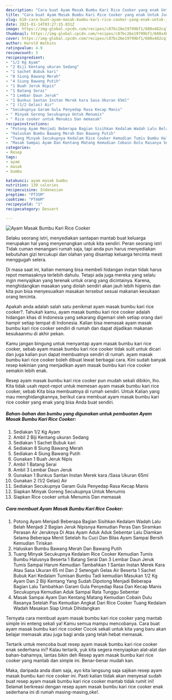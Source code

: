 ```yaml
---
description: "Cara buat Ayam Masak Bumbu Kari Rice Cooker yang enak Untuk Jualan"
title: "Cara buat Ayam Masak Bumbu Kari Rice Cooker yang enak Untuk Jualan"
slug: 610-cara-buat-ayam-masak-bumbu-kari-rice-cooker-yang-enak-untuk-jualan
date: 2021-01-14T03:27:15.031Z
image: https://img-global.cpcdn.com/recipes/c87bc26e19799bf1/680x482cq70/ayam-masak-bumbu-kari-rice-cooker-foto-resep-utama.jpg
thumbnail: https://img-global.cpcdn.com/recipes/c87bc26e19799bf1/680x482cq70/ayam-masak-bumbu-kari-rice-cooker-foto-resep-utama.jpg
cover: https://img-global.cpcdn.com/recipes/c87bc26e19799bf1/680x482cq70/ayam-masak-bumbu-kari-rice-cooker-foto-resep-utama.jpg
author: Harold Watkins
ratingvalue: 4.9
reviewcount: 3
recipeingredient:
- "1/2 Kg Ayam"
- "2 Biji Kentang ukuran Sedang"
- "1 Sachet Bubuk kari"
- "8 Siung Bawang Merah"
- "4 Siung Bawang Putih"
- "1 Buah Jeruk Nipis"
- "1 Batang Serai"
- "3 Lembar Daun Jeruk"
- "1 Bunkus Santan Instan Merek kara Sasa Ukuran 65ml"
- "2 (1/2 Gelas) Air"
- "Secukupnya Garam Gula Penyedap Rasa Kecap Manis"
- " Minyak Goreng Secukupnya Untuk Menumis"
- " Rice cooker untuk Menumis Dan memasak"
recipeinstructions:
- "Potong Ayam Menjadi Beberapa Bagian Sisihkan Kedalam Wadah Lalu Belah Menjadi 2 Bagian Jeruk Nipisnya Kemudian Peras Dan Siramkan Perasan Air Jeruknya Di Atas Ayam Aduk Aduk Sebentar Lalu Diamkan Selama Beberapa Menit Setelah Itu Cuci Dan Bilas Ayam Sampai Bersih Kemudian Tiriskan"
- "Haluskan Bumbu Bawang Merah Dan Bawang Putih"
- "Tuang Minyak Secukupnya Kedalam Rice Cooker Kemudian Tumis Bumbu Halusnya Beserta 1 Batang Serai Dan 3 Lembar Daun Jeruk Tumis Sampai Harum Kemudian Tambahkan 1 Santan Instan Merek Kara Atau Sasa Ukuran 65 ml Dan 2 Setengah Gelas Air Beserta 1 Sachet Bubuk Kari Kedalam Tumisan Bumbu Tadi kemudian Masukan 1/2 Kg Ayam Dan 2 Biji Kentang Yang Sudah Dipotong Menjadi Beberapa Bagian Lalu Tambahkan Garam Gula Penyedap Rasa Dan Kecap Manis Secukupnya Kemudian Aduk Sampai Rata Tunggu Sebentar"
- "Masak Sampai Ayam Dan Kentang Matang Kemudian Cobain Dulu Rasanya Setelah Pas Kemudian Angkat Dari Rice Cooker Tuang Kedalam Wadah Masakan Siap Untuk Dihidangkan"
categories:
- Resep
tags:
- ayam
- masak
- bumbu

katakunci: ayam masak bumbu 
nutrition: 139 calories
recipecuisine: Indonesian
preptime: "PT35M"
cooktime: "PT46M"
recipeyield: "1"
recipecategory: Dessert

---
```



![Ayam Masak Bumbu Kari Rice Cooker](https://img-global.cpcdn.com/recipes/c87bc26e19799bf1/680x482cq70/ayam-masak-bumbu-kari-rice-cooker-foto-resep-utama.jpg)

Selaku seorang istri, menyediakan santapan mantab buat keluarga merupakan hal yang menyenangkan untuk kita sendiri. Peran seorang istri Tidak cuman menangani rumah saja, tapi anda pun harus menyediakan kebutuhan gizi tercukupi dan olahan yang disantap keluarga tercinta mesti menggugah selera.

Di masa  saat ini, kalian memang bisa membeli hidangan instan tidak harus repot memasaknya terlebih dahulu. Tetapi ada juga mereka yang selalu ingin menyajikan yang terenak untuk orang yang dicintainya. Karena, menghidangkan masakan yang diolah sendiri akan jauh lebih higienis dan kita pun bisa menyesuaikan masakan tersebut sesuai makanan kesukaan orang tercinta. 



Apakah anda adalah salah satu penikmat ayam masak bumbu kari rice cooker?. Tahukah kamu, ayam masak bumbu kari rice cooker adalah hidangan khas di Indonesia yang sekarang digemari oleh setiap orang dari hampir setiap tempat di Indonesia. Kalian bisa memasak ayam masak bumbu kari rice cooker sendiri di rumah dan dapat dijadikan makanan kesukaanmu di akhir pekan.

Kamu jangan bingung untuk menyantap ayam masak bumbu kari rice cooker, sebab ayam masak bumbu kari rice cooker tidak sulit untuk dicari dan juga kalian pun dapat membuatnya sendiri di rumah. ayam masak bumbu kari rice cooker boleh dibuat lewat berbagai cara. Kini sudah banyak resep kekinian yang menjadikan ayam masak bumbu kari rice cooker semakin lebih enak.

Resep ayam masak bumbu kari rice cooker pun mudah sekali dibikin, lho. Kita tidak usah repot-repot untuk memesan ayam masak bumbu kari rice cooker, sebab Kita bisa membuatnya di rumah sendiri. Untuk Kalian yang mau menghidangkannya, berikut cara membuat ayam masak bumbu kari rice cooker yang enak yang bisa Anda buat sendiri.

<!--inarticleads1-->

##### Bahan-bahan dan bumbu yang digunakan untuk pembuatan Ayam Masak Bumbu Kari Rice Cooker:

1. Sediakan 1/2 Kg Ayam
1. Ambil 2 Biji Kentang ukuran Sedang
1. Sediakan 1 Sachet Bubuk kari
1. Sediakan 8 Siung Bawang Merah
1. Sediakan 4 Siung Bawang Putih
1. Gunakan 1 Buah Jeruk Nipis
1. Ambil 1 Batang Serai
1. Ambil 3 Lembar Daun Jeruk
1. Gunakan 1 Bunkus Santan Instan Merek kara /Sasa Ukuran 65ml
1. Gunakan 2 (1/2 Gelas) Air
1. Sediakan Secukupnya Garam Gula Penyedap Rasa Kecap Manis
1. Siapkan  Minyak Goreng Secukupnya Untuk Menumis
1. Siapkan  Rice cooker untuk Menumis Dan memasak




<!--inarticleads2-->

##### Cara membuat Ayam Masak Bumbu Kari Rice Cooker:

1. Potong Ayam Menjadi Beberapa Bagian Sisihkan Kedalam Wadah Lalu Belah Menjadi 2 Bagian Jeruk Nipisnya Kemudian Peras Dan Siramkan Perasan Air Jeruknya Di Atas Ayam Aduk Aduk Sebentar Lalu Diamkan Selama Beberapa Menit Setelah Itu Cuci Dan Bilas Ayam Sampai Bersih Kemudian Tiriskan
1. Haluskan Bumbu Bawang Merah Dan Bawang Putih
1. Tuang Minyak Secukupnya Kedalam Rice Cooker Kemudian Tumis Bumbu Halusnya Beserta 1 Batang Serai Dan 3 Lembar Daun Jeruk Tumis Sampai Harum Kemudian Tambahkan 1 Santan Instan Merek Kara Atau Sasa Ukuran 65 ml Dan 2 Setengah Gelas Air Beserta 1 Sachet Bubuk Kari Kedalam Tumisan Bumbu Tadi kemudian Masukan 1/2 Kg Ayam Dan 2 Biji Kentang Yang Sudah Dipotong Menjadi Beberapa Bagian Lalu Tambahkan Garam Gula Penyedap Rasa Dan Kecap Manis Secukupnya Kemudian Aduk Sampai Rata Tunggu Sebentar
1. Masak Sampai Ayam Dan Kentang Matang Kemudian Cobain Dulu Rasanya Setelah Pas Kemudian Angkat Dari Rice Cooker Tuang Kedalam Wadah Masakan Siap Untuk Dihidangkan




Ternyata cara membuat ayam masak bumbu kari rice cooker yang mantab simple ini enteng sekali ya! Kamu semua mampu mencobanya. Cara buat ayam masak bumbu kari rice cooker Cocok sekali untuk kita yang baru akan belajar memasak atau juga bagi anda yang telah hebat memasak.

Tertarik untuk mencoba buat resep ayam masak bumbu kari rice cooker enak sederhana ini? Kalau tertarik, yuk kita segera menyiapkan alat-alat dan bahan-bahannya, lantas bikin deh Resep ayam masak bumbu kari rice cooker yang mantab dan simple ini. Benar-benar mudah kan. 

Maka, daripada anda diam saja, ayo kita langsung saja sajikan resep ayam masak bumbu kari rice cooker ini. Pasti kalian tiidak akan menyesal sudah buat resep ayam masak bumbu kari rice cooker mantab tidak rumit ini! Selamat berkreasi dengan resep ayam masak bumbu kari rice cooker enak sederhana ini di rumah masing-masing,oke!.


